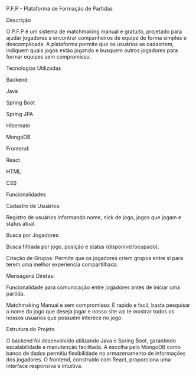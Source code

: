 P.F.P - Plataforma de Formação de Partidas

Descrição

O P.F.P é um sistema de matchmaking manual e gratuito, projetado para ajudar jogadores a encontrar companheiros de equipe de forma simples e descomplicada. A plataforma permite que os usuários se cadastrem, indiquem quais jogos estão jogando e busquem outros jogadores para formar equipes sem compromisso.

Tecnologias Utilizadas

Backend:

Java

Spring Boot

Spring JPA

Hibernate

MongoDB

Frontend:

React

HTML

CSS


Funcionalidades

Cadastro de Usuários:

Registro de usuários informando nome, nick de jogo, jogos que jogam e status atual.

Busca por Jogadores:

Busca filtrada por jogo, posição e status (disponível/ocupado).

Criação de Grupos:
Permite que os jogadores criem grupos entre si para terem uma melhor experiencia compartilhada.

Mensagens Diretas:

Funcionalidade para comunicação entre jogadores antes de iniciar uma partida.

Matchmaking Manual e sem compromisso:
É rapido e facil, basta pesquisar o nome do jogo que deseja jogar e nosso site vai te mostrar todos os nossos usuarios que possuem interece no jogo.

Estrutura do Projeto

O backend foi desenvolvido utilizando Java e Spring Boot, garantindo escalabilidade e manutenção facilitada. A escolha pelo MongoDB como banco de dados permitiu flexibilidade no armazenamento de informações dos jogadores. O frontend, construído com React, proporciona uma interface responsiva e intuitiva.
